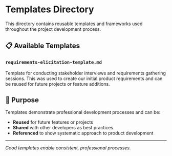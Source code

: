 # Templates Directory

This directory contains reusable templates and frameworks used throughout the project development process.

## 📋 Available Templates

### `requirements-elicitation-template.md`
Template for conducting stakeholder interviews and requirements gathering sessions. This was used to create our initial product requirements and can be reused for future projects or feature additions.

## 🎯 Purpose

Templates demonstrate professional development processes and can be:
- **Reused** for future features or projects
- **Shared** with other developers as best practices
- **Referenced** to show systematic approach to product development

---

*Good templates enable consistent, professional processes.*
